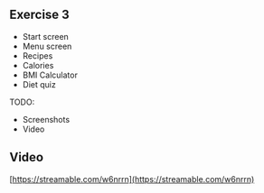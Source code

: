 ## Exercise 3
- Start screen
- Menu screen
- Recipes
- Calories
- BMI Calculator
- Diet quiz

TODO:
- Screenshots
- Video

## Video

[https://streamable.com/w6nrrn](https://streamable.com/w6nrrn)
